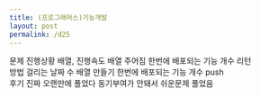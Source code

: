 ```yaml
---
title: (프로그래머스)기능개발
layout: post
permalink: /d25
---
```


문제
    진행상황 배열, 진행속도 배열 주어짐
    한번에 배포되는 기능 개수 리턴
<br>
방법
    걸리는 날짜 수 배열 만들기
    한번에 배포되는 기능 개수 push
<br>
후기
    진짜 오랜만에 풀었다
    동기부여가 안돼서 쉬운문제 풀었음